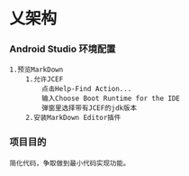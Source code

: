 # 乂架构

### Android Studio 环境配置
    1.预览MarkDown
        1.允许JCEF
            点击Help-Find Action...
            输入Choose Boot Runtime for the IDE
            弹窗里选择带有JCEF的jdk版本
        2.安装MarkDown Editor插件


### 项目目的
    简化代码，争取做到最小代码实现功能。

